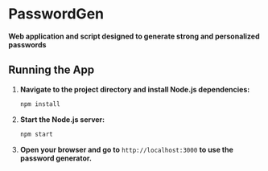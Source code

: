 # PasswordGen

**Web application and script designed to generate strong and personalized passwords**

## Running the App

1. **Navigate to the project directory and install Node.js dependencies:**

    ```sh
    npm install
    ```

2. **Start the Node.js server:**

    ```sh
    npm start
    ```

3. **Open your browser and go to** `http://localhost:3000` **to use the password generator.**
